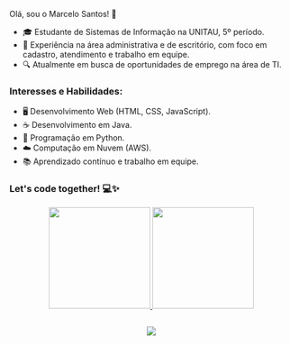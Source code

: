 Olá, sou o Marcelo Santos! 👋

- 🎓 Estudante de Sistemas de Informação na UNITAU, 5º período.
- 👔 Experiência na área administrativa e de escritório, com foco em cadastro, atendimento e trabalho em equipe.
- 🔍 Atualmente em busca de oportunidades de emprego na área de TI.

### Interesses e Habilidades:

- 🖥️ Desenvolvimento Web (HTML, CSS, JavaScript).
- ☕ Desenvolvimento em Java.
- 🐍 Programação em Python.
- ☁️ Computação em Nuvem (AWS).
- 📚 Aprendizado contínuo e trabalho em equipe.
### Let's code together! 💻✨
  
</h1>

<div align="center">
  <a href="https://github.com/MRC888">
  <img height="180em" src="https://github-readme-stats-git-masterrstaa-rickstaa.vercel.app/api?username=MRC888&show_icons=false&theme=dracula&include_all_commits=true&count_private=true"/>
  <img height="180em" src="https://github-readme-stats-git-masterrstaa-rickstaa.vercel.app/api/top-langs/?username=MRC888&layout=compact&langs_count=7&theme=react"/>
</div>
  
##
 
<div align="center">
  <a href="[https://www.linkedin.com/in/vinicius-de-paula-monteiro-de-campos-128aa8189/](https://www.linkedin.com/in/marcelo-santos-785053203/)" target="_blank"><img src="https://img.shields.io/badge/-LinkedIn-%230077B5?style=for-the-badge&logo=linkedin&logoColor=white" target="_blank"></a>
 
 
</div>

